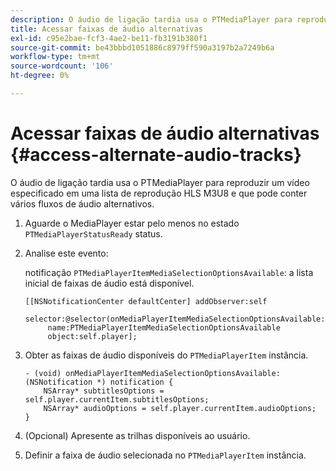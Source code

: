 ```yaml
---
description: O áudio de ligação tardia usa o PTMediaPlayer para reproduzir um vídeo especificado em uma lista de reprodução HLS M3U8 e que pode conter vários fluxos de áudio alternativos.
title: Acessar faixas de áudio alternativas
exl-id: c95e2bae-fcf3-4ae2-be11-fb3191b380f1
source-git-commit: be43bbbd1051886c8979ff590a3197b2a7249b6a
workflow-type: tm+mt
source-wordcount: '106'
ht-degree: 0%

---
```


# Acessar faixas de áudio alternativas {#access-alternate-audio-tracks}

O áudio de ligação tardia usa o PTMediaPlayer para reproduzir um vídeo especificado em uma lista de reprodução HLS M3U8 e que pode conter vários fluxos de áudio alternativos.

1. Aguarde o MediaPlayer estar pelo menos no estado `PTMediaPlayerStatusReady` status.
1. Analise este evento:

   notificação `PTMediaPlayerItemMediaSelectionOptionsAvailable`: a lista inicial de faixas de áudio está disponível.

   ```
   [[NSNotificationCenter defaultCenter] addObserver:self 
        selector:@selector(onMediaPlayerItemMediaSelectionOptionsAvailable:) 
        name:PTMediaPlayerItemMediaSelectionOptionsAvailable  
        object:self.player];
   ```

1. Obter as faixas de áudio disponíveis do `PTMediaPlayerItem` instância.

   ```
   - (void) onMediaPlayerItemMediaSelectionOptionsAvailable:(NSNotification *) notification { 
       NSArray* subtitlesOptions = self.player.currentItem.subtitlesOptions; 
       NSArray* audioOptions = self.player.currentItem.audioOptions; 
   }
   ```

1. (Opcional) Apresente as trilhas disponíveis ao usuário.
1. Definir a faixa de áudio selecionada no `PTMediaPlayerItem` instância.
